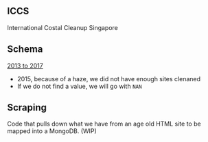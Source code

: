 ## ICCS

International Costal Cleanup Singapore

## Schema

[2013 to 2017](https://docs.google.com/spreadsheets/d/1twbvDgqsKK8N2Y3HtpLBopB1004PBw00BOd2m1nNXrI/edit#gid=0)

* 2015, because of a haze, we did not have enough sites clenaned
* If we do not find a value, we will go with `NAN`

## Scraping

Code that pulls down what we have from an age old HTML site to be mapped into a MongoDB. (WIP)
